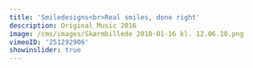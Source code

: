 ```yaml
---
title: 'Smiledesigns<br>Real smiles, done right'
description: Original Music 2016
image: /cms/images/Skærmbillede 2018-01-16 kl. 12.06.10.png
vimeoID: '251292906'
showinslider: true
---
```





